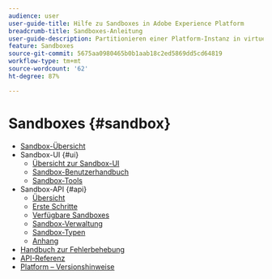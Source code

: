 ```yaml
---
audience: user
user-guide-title: Hilfe zu Sandboxes in Adobe Experience Platform
breadcrumb-title: Sandboxes-Anleitung
user-guide-description: Partitionieren einer Platform-Instanz in virtuellen Umgebungen für Entwicklung, Tests und zur Anwendungsbereitstellung.
feature: Sandboxes
source-git-commit: 5675aa0980465b0b1aab18c2ed5869dd5cd64819
workflow-type: tm+mt
source-wordcount: '62'
ht-degree: 87%

---
```



# Sandboxes {#sandbox}

* [Sandbox-Übersicht](home.md)
* Sandbox-UI {#ui}
   * [Übersicht zur Sandbox-UI](ui/overview.md)
   * [Sandbox-Benutzerhandbuch](ui/user-guide.md)
   * [Sandbox-Tools](ui/sandbox-tooling.md)
* Sandbox-API {#api}
   * [Übersicht](api/overview.md)
   * [Erste Schritte](api/getting-started.md)
   * [Verfügbare Sandboxes](api/available.md)
   * [Sandbox-Verwaltung](api/sandboxes.md)
   * [Sandbox-Typen](api/types.md)
   * [Anhang](api/appendix.md)
* [Handbuch zur Fehlerbehebung](troubleshooting-guide.md)
* [API-Referenz](https://www.adobe.io/experience-platform-apis/references/sandbox)
* [Platform – Versionshinweise](https://experienceleague.adobe.com/docs/experience-platform/release-notes/latest.html?lang=de)
